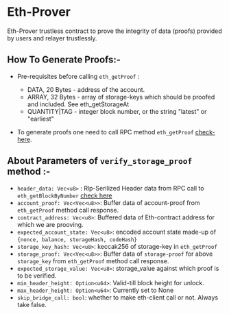 # Eth-Prover

Eth-Prover trustless contract to prove the integrity of data (proofs) provided by users and relayer trustlessly.

## How To Generate Proofs:-

- Pre-requisites before calling `eth_getProof` :
  - DATA, 20 Bytes - address of the account.
  - ARRAY, 32 Bytes - array of storage-keys which should be proofed and  included. See eth_getStorageAt
  - QUANTITY|TAG - integer block number, or the string "latest" or "earliest"

 
- To generate proofs one need to call RPC method `eth_getProof` [check-here](https://eips.ethereum.org/EIPS/eip-1186).
  


## About Parameters of `verify_storage_proof` method :-

- `header_data: Vec<u8>` : Rlp-Serilized Header data from RPC call to `eth_getBlockByNumber`  [check here](https://ethereum.org/en/developers/docs/apis/json-rpc/#eth_getblockbynumber)
- `account_proof: Vec<Vec<u8>>`: Buffer data of account-proof from `eth_getProof` method call response.
- `contract_address: Vec<u8>`: Buffered data of Eth-contract address for which we are prooving.
- `expected_account_state: Vec<u8>`: encoded account state made-up of `{nonce, balance, storageHash, codeHash}`
- `storage_key_hash: Vec<u8>`: keccak256 of storage-key in `eth_getProof`
- `storage_proof: Vec<Vec<u8>>`: Buffer data of `storage-proof` for above `storage_key` from `eth_getProof` method call response.
- `expected_storage_value: Vec<u8>`: storage_value against which proof is to be verified.
- `min_header_height: Option<u64>`: Valid-till block height for unlock.
- `max_header_height: Option<u64>`: Currently set to None
- `skip_bridge_call: bool`: whether to make eth-client call or not. Always take false.
